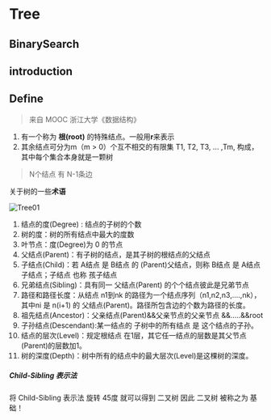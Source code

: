 # Tree

## BinarySearch

## introduction

## Define 

> 来自 MOOC 浙江大学《数据结构》

1. 有一个称为 **根(root)** 的特殊结点。一般用**r**来表示
2. 其余结点可分为m（m > 0）个互不相交的有限集 T1, T2, T3, ... ,Tm, 构成，其中每个集合本身就是一颗树

> N个结点 有 N-1条边

关于树的一些**术语**

![Tree01](https://raw.githubusercontent.com/Mirasire/study-notes/master/pic/Tree1.png)

1. 结点的度(Degree) : 结点的子树的个数
2. 树的度：树的所有结点中最大的度数
3. 叶节点：度(Degree)为 0 的节点
4. 父结点(Parent)：有子树的结点，是其子树的根结点的父结点
5. 子结点(Child)：若 A结点 是 B结点 的 (Parent)父结点，则称 B结点 是 A结点子结点；子结点 也称 孩子结点
6. 兄弟结点(Sibling)：具有同一 父结点(Parent) 的个个结点彼此是兄弟节点
7. 路径和路径长度：从结点 n1到nk 的路径为一个结点序列（n1,n2,n3,....,nk），其中ni 是 n(i+1) 的 父结点(Parent)。路径所包含边的个数为路径的长度。
8. 祖先结点(Ancestor)：父亲结点(Parent)&&父亲节点的父亲节点 &&.....&&root
9. 子孙结点(Descendant):某一结点的  子树中的所有结点 是 这个结点的子孙。 
10. 结点的层次(Level)：规定根结点 在1层，其它任一结点的层数是其父节点(Parent)的层数加1。
11. 树的深度(Depth)：树中所有的结点中的最大层次(Level)是这棵树的深度。

##### Child-Sibling 表示法

将 Child-Sibling 表示法 旋转 45度 就可以得到 二叉树 因此 二叉树 被称之为 基础！